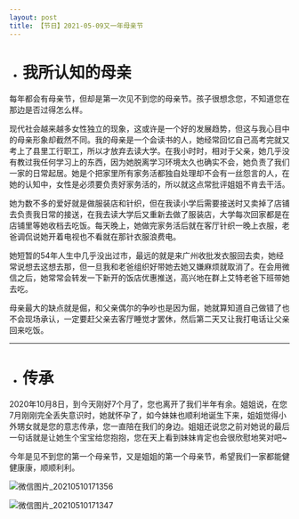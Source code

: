 ```yaml
---
layout: post
title: 【节日】2021-05-09又一年母亲节
---
```


- # 我所认知的母亲

每年都会有母亲节，但却是第一次见不到您的母亲节。孩子很想念您，不知道您在那边是否过得怎么样。

现代社会越来越多女性独立的现象，这或许是一个好的发展趋势，但这与我心目中的母亲形象却截然不同。我的母亲是一个会读书的人，她经常回忆自己高考完就又考上了县里工行职工，所以才放弃去读大学。在我小时时，相对于父亲，她几乎没有教过我任何学习上的东西，因为她脱离学习环境太久也确实不会，她负责了我们一家的日常起居。她是个把家里所有家务活都独自处理却不会有一丝怨言的人，在她的认知中，女性是必须要负责好家务活的，所以就这点常批评姐姐不肯去干活。

她为数不多的爱好就是做服装店和针织，但在我读小学后需要接送时又卖掉了店铺去负责我日常的接送，在我去读大学后又重新去做了服装店，大学每次回家都是在店铺里等她收档去吃饭。每天晚上，她做完家务活后就在客厅针织一晚上衣服，老爸调侃说她开着电视也不看就在那针衣服浪费电。

她短暂的54年人生中几乎没出过市，最远的就是来广州收批发衣服回去卖，她经常说想去这想去那，但一旦我和老爸组织好带她去她又嫌麻烦就取消了。在会用微信之后，她常常会转发一下新开的饭店优惠推送，高兴地在群上艾特老爸下班带她去吃。

母亲最大的缺点就是倔，和父亲偶尔的争吵也是因为倔，她就算知道自己做错了也不会现场承认，一定要赶父亲去客厅睡觉才罢休，然后第二天又让我打电话让父亲回来吃饭。



------



- # 传承

2020年10月8日，到今天刚好7个月了，您也离开了我们半年有余。姐姐说，在您7月刚刚完全丢失意识时，她就怀孕了，如今妹妹也顺利地诞生下来，姐姐觉得小外甥女就是您的意志传承，您一直陪在我们的身边。姐姐还说您之前对她说的最后一句话就是让她生个宝宝给您抱抱，您在天上看到妹妹肯定也会很欣慰地笑对吧~

今年是见不到您的第一个母亲节，又是姐姐的第一个母亲节，希望我们一家都能健健康康，顺顺利利。

![微信图片_20210510171356](https://gitee.com/house_lee/PicGo/raw/master/20210510171436.jpg)

![微信图片_20210510171347](https://gitee.com/house_lee/PicGo/raw/master/20210510171434.jpg)